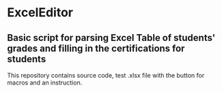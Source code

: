 # ExcelEditor
## Basic script for parsing Excel Table of students' grades and filling in the certifications for students

This repository contains source code, test .xlsx file with the button for macros and an instruction.
